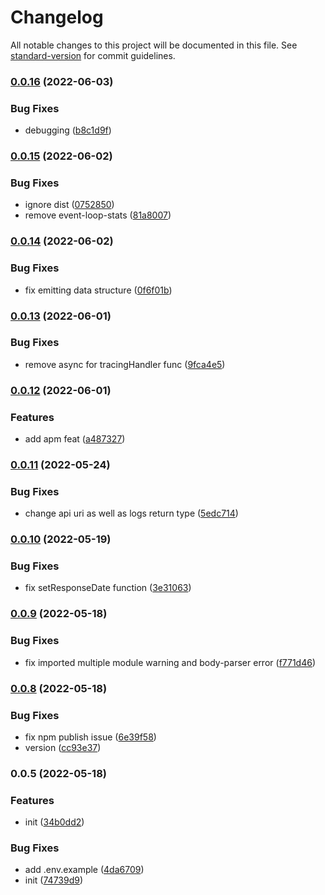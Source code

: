 # Changelog

All notable changes to this project will be documented in this file. See [standard-version](https://github.com/conventional-changelog/standard-version) for commit guidelines.

### [0.0.16](https://github.com/grapherjs/node-grapherjs/compare/v0.0.15...v0.0.16) (2022-06-03)


### Bug Fixes

* debugging ([b8c1d9f](https://github.com/grapherjs/node-grapherjs/commit/b8c1d9ff9cd08e1b54c38c1021cfd35eb74cd28c))

### [0.0.15](https://github.com/grapherjs/node-grapherjs/compare/v0.0.14...v0.0.15) (2022-06-02)


### Bug Fixes

* ignore dist ([0752850](https://github.com/grapherjs/node-grapherjs/commit/07528503d29453b81cee5dd1999dec1240af2906))
* remove event-loop-stats ([81a8007](https://github.com/grapherjs/node-grapherjs/commit/81a800754842f90d678e5af66c98d5d7ea2702bb))

### [0.0.14](https://github.com/grapherjs/node-grapherjs/compare/v0.0.13...v0.0.14) (2022-06-02)


### Bug Fixes

* fix emitting data structure ([0f6f01b](https://github.com/grapherjs/node-grapherjs/commit/0f6f01b8377f75483ac80729eb7f7dd61dd45326))

### [0.0.13](https://github.com/grapherjs/node-grapherjs/compare/v0.0.12...v0.0.13) (2022-06-01)


### Bug Fixes

* remove async for tracingHandler func ([9fca4e5](https://github.com/grapherjs/node-grapherjs/commit/9fca4e575168120c6c610bc04cb6f0175e7451e9))

### [0.0.12](https://github.com/grapherjs/node-grapherjs/compare/v0.0.11...v0.0.12) (2022-06-01)


### Features

* add apm feat ([a487327](https://github.com/grapherjs/node-grapherjs/commit/a4873274e39c74ed0d1cc83823409fbd338ee049))

### [0.0.11](https://github.com/grapherjs/node-grapherjs/compare/v0.0.10...v0.0.11) (2022-05-24)


### Bug Fixes

* change api uri as well as logs return type ([5edc714](https://github.com/grapherjs/node-grapherjs/commit/5edc7149b5efcc37f306135ea6bbf2b5473c6577))

### [0.0.10](https://github.com/grapherjs/node-grapherjs/compare/v0.0.9...v0.0.10) (2022-05-19)


### Bug Fixes

* fix setResponseDate function ([3e31063](https://github.com/grapherjs/node-grapherjs/commit/3e31063160424d54481a0d4de13f2d845c5e932d))

### [0.0.9](https://github.com/grapherjs/node-grapherjs/compare/v0.0.8...v0.0.9) (2022-05-18)


### Bug Fixes

* fix imported multiple module warning and body-parser error ([f771d46](https://github.com/grapherjs/node-grapherjs/commit/f771d465ee7efb0d88233852be1e4d9d0a6671c9))

### [0.0.8](https://github.com/grapherjs/node-grapherjs/compare/v0.0.5...v0.0.8) (2022-05-18)


### Bug Fixes

* fix npm publish issue ([6e39f58](https://github.com/grapherjs/node-grapherjs/commit/6e39f586bc1b482b6c35c3e4b8c3cbbe5b43963d))
* version ([cc93e37](https://github.com/grapherjs/node-grapherjs/commit/cc93e37b6dd9ac3217efd20df7b7a7ecd66da423))

### 0.0.5 (2022-05-18)


### Features

* init ([34b0dd2](https://github.com/grapherjs/node-grapherjs/commit/34b0dd210a8c6cfcf1739842b67430babcee9c99))


### Bug Fixes

* add .env.example ([4da6709](https://github.com/grapherjs/node-grapherjs/commit/4da670907c469a3872dc191bc72e523723cc2828))
* init ([74739d9](https://github.com/grapherjs/node-grapherjs/commit/74739d9c3e9ea6fe471ee41340761edf8015c1ea))
